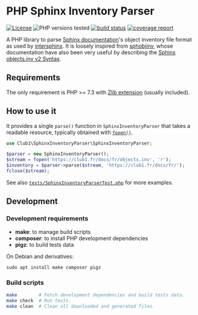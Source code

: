 # PHP Sphinx Inventory Parser

[![License][licensvg]][licenurl]
![PHP versions tested][phpvtsvg]
[![build status][buildsvg]][buildurl]
[![coverage report][coversvg]][coverurl]

A PHP library to parse [Sphinx documentation](https://www.sphinx-doc.org/)'s object inventory file format
as used by [intersphinx](https://www.sphinx-doc.org/en/master/usage/extensions/intersphinx.htm).
It is loosely inspired from [sphobjinv](https://github.com/bskinn/sphobjinv),
whose documentation have also been very useful
by describing the [Sphinx objects.inv v2 Syntax](https://sphobjinv.readthedocs.io/en/stable/syntax.html).

## Requirements

The only requirement is PHP >= 7.3 with [Zlib extension](https://www.php.net/manual/en/book.zlib.php)
(usually included).

## How to use it

It provides a single `parse()` function in `SphinxInventoryParser`
that takes a readable resource, typically obtained with [`fopen()`](https://www.php.net/manual/en/function.fopen.php).

```php
use Club1\SphinxInventoryParser\SphinxInventoryParser;

$parser = new SphinxInventoryParser();
$stream = fopen('https://club1.fr/docs/fr/objects.inv', 'r');
$inventory = $parser->parse($stream, 'https://club1.fr/docs/fr/');
fclose($stream);
```

See also [`tests/SphinxInventoryParserTest.php`](tests/SphinxInventoryParserTest.php) for more examples.

## Development

### Development requirements

- **make**: to manage build scripts
- **composer**: to install PHP development dependencies
- **pigz**: to build tests data

On Debian and derivatives:

    sudo apt install make composer pigz

### Build scripts

```sh
make        # Fetch development dependencies and build tests data.
make check  # Run tests.
make clean  # Clean all downloaded and generated files.
```

[licensvg]: https://img.shields.io/packagist/l/club-1/sphinx-inventory-parser
[licenurl]: LICENSE
[phpvtsvg]: https://img.shields.io/badge/php-7.3%20%7C%207.4%20%7C%208.0%20%7C%208.1%20%7C%208.2-blue
[buildsvg]: https://img.shields.io/github/actions/workflow/status/club-1/sphinx-inventory-parser/build.yml
[buildurl]: https://github.com/club-1/sphinx-inventory-parser/actions/workflows/build.yml?query=branch%3Amain
[coversvg]: https://img.shields.io/codecov/c/gh/club-1/sphinx-inventory-parser
[coverurl]: https://app.codecov.io/gh/club-1/sphinx-inventory-parser
